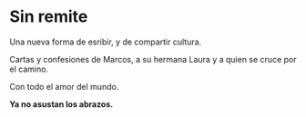 # Sin remite

Una nueva forma de esribir, y de compartir cultura.

Cartas y confesiones de Marcos, a su hermana Laura y a quien se cruce por el camino.

Con todo el amor del mundo.

**Ya no asustan los abrazos.**

